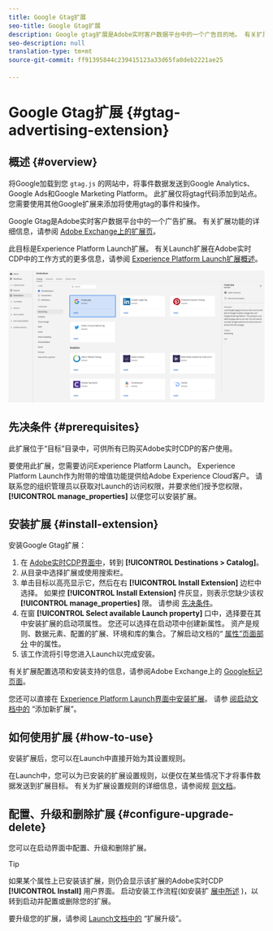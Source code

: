 ```yaml
---
title: Google Gtag扩展
seo-title: Google Gtag扩展
description: Google gtag扩展是Adobe实时客户数据平台中的一个广告目的地。 有关扩展功能的详细信息，请参阅Adobe Exchange上的扩展页面。
seo-description: null
translation-type: tm+mt
source-git-commit: ff91395844c239415123a33d65fa0deb2221ae25

---
```



# Google Gtag扩展 {#gtag-advertising-extension}

## 概述 {#overview}

将Google加载到您 `gtag.js` 的网站中，将事件数据发送到Google Analytics、Google Ads和Google Marketing Platform。 此扩展仅将gtag代码添加到站点。 您需要使用其他Google扩展来添加将使用gtag的事件和操作。

Google Gtag是Adobe实时客户数据平台中的一个广告扩展。 有关扩展功能的详细信息，请参阅 [Adobe Exchange上的扩展页](https://exchange.adobe.com/experiencecloud.details.102805.google-gtag.html)。

此目标是Experience Platform Launch扩展。 有关Launch扩展在Adobe实时CDP中的工作方式的更多信息，请参阅 [Experience Platform Launch扩展概述](/help/rtcdp/destinations/experience-platform-launch-extensions.md)。

![Google Gtag扩展](/help/rtcdp/destinations/assets/gtag-advertising-extension.png)

## 先决条件 {#prerequisites}

此扩展位于“目标”目录中，可供所有已购买Adobe实时CDP的客户使用。

要使用此扩展，您需要访问Experience Platform Launch。 Experience Platform Launch作为附带的增值功能提供给Adobe Experience Cloud客户。 请联系您的组织管理员以获取对Launch的访问权限，并要求他们授予您权限， **[!UICONTROL manage_properties]** 以便您可以安装扩展。

## 安装扩展 {#install-extension}

安装Google Gtag扩展：

1. 在 [Adobe实时CDP界面中](http://platform.adobe.com/)，转到 **[!UICONTROL Destinations > Catalog]**。
2. 从目录中选择扩展或使用搜索栏。
3. 单击目标以高亮显示它，然后在右 **[!UICONTROL Install Extension]** 边栏中选择。 如果控 **[!UICONTROL Install Extension]** 件灰显，则表示您缺少该权 **[!UICONTROL manage_properties]** 限。 请参阅 [先决条件](#prerequisites)。
4. 在窗 **[!UICONTROL Select available Launch property]** 口中，选择要在其中安装扩展的启动项属性。 您还可以选择在启动项中创建新属性。 资产是规则、数据元素、配置的扩展、环境和库的集合。了解启动文档的“ [属性”页面部分](https://docs.adobe.com/content/help/en/launch/using/reference/admin/companies-and-properties.html#properties-page) 中的属性。
5. 该工作流将引导您进入Launch以完成安装。

有关扩展配置选项和安装支持的信息，请参阅Adobe Exchange上的 [Google标记页面](https://exchange.adobe.com/experiencecloud.details.102805.google-gtag.html)。

您还可以直接在 [Experience Platform Launch界面中安装扩展](https://launch.adobe.com/)。 请参 [阅启动文档中的](https://docs.adobe.com/content/help/en/launch/using/reference/manage-resources/extensions/overview.html#add-a-new-extension) “添加新扩展”。


## 如何使用扩展 {#how-to-use}

安装扩展后，您可以在Launch中直接开始为其设置规则。

在Launch中，您可以为已安装的扩展设置规则，以便仅在某些情况下才将事件数据发送到扩展目标。 有关为扩展设置规则的详细信息，请参阅规 [则文档](https://docs.adobe.com/help/zh-Hans/launch/using/reference/manage-resources/rules.html)。

## 配置、升级和删除扩展 {#configure-upgrade-delete}

您可以在启动界面中配置、升级和删除扩展。

>[!TIP]
>
>如果某个属性上已安装该扩展，则仍会显示该扩展的Adobe实时CDP **[!UICONTROL Install]** 用户界面。 启动安装工作流程(如安装扩 [展中所述](#install-extension) )，以转到启动并配置或删除您的扩展。

要升级您的扩展，请参阅 [Launch文档中的](https://docs.adobe.com/content/help/en/launch/using/reference/manage-resources/extensions/extension-upgrade.html) “扩展升级”。
